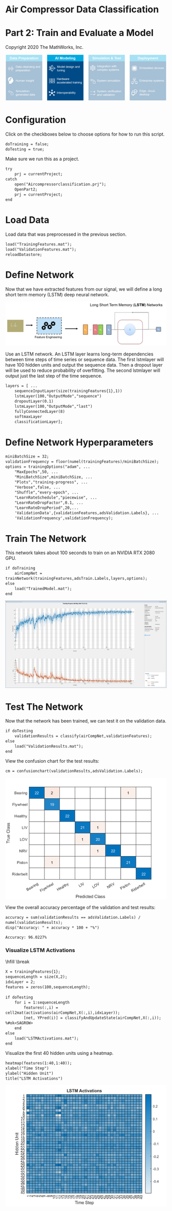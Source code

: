 # Air Compressor Data Classification
# Part 2: Train and Evaluate a Model


Copyright 2020 The MathWorks, Inc.




![image_0.png](Part02_Modeling_images/image_0.png)


# Configuration


Click on the checkboxes below to choose options for how to run this script.



```matlab:Code
doTraining = false;
doTesting = true;
```



Make sure we run this as a project.



```matlab:Code
try
    prj = currentProject;
catch
    open("Aircompressorclassification.prj");
    OpenPart2;
    prj = currentProject;
end
```

# Load Data


Load data that was preprocessed in the previous section.



```matlab:Code
load("TrainingFeatures.mat");
load("ValidationFeatures.mat");
reloadDatastore;
```

# Define Network


Now that we have extracted features from our signal, we will define a long short term memory (LSTM) deep neural network.




![image_1.png](Part02_Modeling_images/image_1.png)




Use an LSTM network. An LSTM layer learns long-term dependencies between time steps of time series or sequence data. The first lstmlayer will have 100 hidden units and output the sequence data. Then a dropout layer will be used to reduce probability of overfitting. The second lstmlayer will output just the last step of the time sequence.



```matlab:Code
layers = [ ...
    sequenceInputLayer(size(trainingFeatures{1},1))
    lstmLayer(100,"OutputMode","sequence")
    dropoutLayer(0.1)
    lstmLayer(100,"OutputMode","last")
    fullyConnectedLayer(8)
    softmaxLayer
    classificationLayer];
```

# Define Network Hyperparameters

```matlab:Code
miniBatchSize = 32;
validationFrequency = floor(numel(trainingFeatures)/miniBatchSize);
options = trainingOptions("adam", ...
    "MaxEpochs",50, ...
    "MiniBatchSize",miniBatchSize, ...
    "Plots","training-progress", ...
    "Verbose",false, ...
    "Shuffle","every-epoch", ...
    "LearnRateSchedule","piecewise", ...
    "LearnRateDropFactor",0.1, ...
    "LearnRateDropPeriod",20,...
    'ValidationData',{validationFeatures,adsValidation.Labels}, ...
    'ValidationFrequency',validationFrequency);
```

# Train The Network


This network takes about 100 seconds to train on an NVIDIA RTX 2080 GPU.



```matlab:Code
if doTraining
    airCompNet = trainNetwork(trainingFeatures,adsTrain.Labels,layers,options); 
else
    load("TrainedModel.mat");
end
```


![figure_0.png](Part02_Modeling_images/figure_0.png)

# Test The Network


Now that the network has been trained, we can test it on the validation data. 



```matlab:Code
if doTesting
    validationResults = classify(airCompNet,validationFeatures);
else
    load("ValidationResults.mat");
end
```



View the confusion chart for the test results:



```matlab:Code
cm = confusionchart(validationResults,adsValidation.Labels);
```


![figure_1.png](Part02_Modeling_images/figure_1.png)



View the overall accuracy percentage of the validation and test results:



```matlab:Code
accuracy = sum(validationResults == adsValidation.Labels) / numel(validationResults);
disp("Accuracy: " + accuracy * 100 + "%")
```


```text:Output
Accuracy: 96.0227%
```

### Visualize LSTM Activations

\hfill \break


```matlab:Code
X = trainingFeatures{1};
sequenceLength = size(X,2);
idxLayer = 2;
features = zeros(100,sequenceLength);

if doTesting
    for i = 1:sequenceLength
        features(:,i) = cell2mat(activations(airCompNet,X(:,i),idxLayer));  
        [net, YPred(i)] = classifyAndUpdateState(airCompNet,X(:,i)); %#ok<SAGROW> 
    end
else
    load("LSTMActivations.mat");
end

```



Visualize the first 40 hidden units using a heatmap.



```matlab:Code
heatmap(features(1:40,1:40));
xlabel("Time Step")
ylabel("Hidden Unit")
title("LSTM Activations")
```


![figure_2.png](Part02_Modeling_images/figure_2.png)

